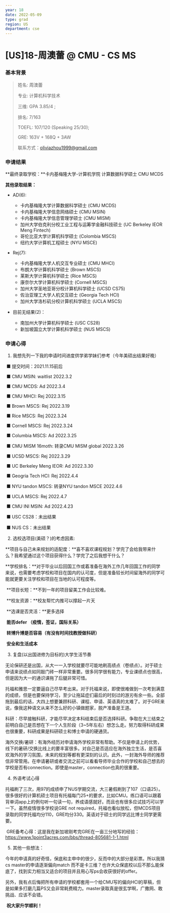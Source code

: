 ```yaml
---
year: 18
date: 2022-05-09
type: grad
region: US
department: cse
---
```


# [US]18-周澳蕾 @ CMU - CS MS

### 基本背景

> 姓名: 周澳蕾
>
> 专业: 计算机科学技术
>
> 三维: GPA 3.85/4 ;
>
> 排名: 7/163
>
> TOEFL: 107/120 (Speaking 25/30);
>
> GRE: 163V + 168Q + 3AW
>
> 联系方式：oliviazhou1999@gmail.com

### 申请结果

**最终录取学校：**卡内基梅隆大学-计算机学院 计算数据科学硕士 CMU MCDS

**其他录取结果：**

- AD(6):
  - 卡内基梅隆大学计算数据科学硕士 (CMU MCDS)
  - 卡内基梅隆大学信息网络硕士 (CMU MSIN)
  - 卡内基梅隆大学信息管理学硕士 (CMU MISM)
  - 加州大学伯克利分校工业工程与运筹学金融科技硕士 (UC Berkeley IEOR Meng Fintech)
  - 哥伦比亚大学计算机科学硕士 (Colombia MSCS)
  - 纽约大学计算机工程硕士 (NYU MSCE)

- Rej(7):
  - 卡内基梅隆大学人机交互专业硕士 (CMU MHCI)
  - 布朗大学计算机科学硕士 (Brown MSCS)
  - 莱斯大学计算机科学硕士 (Rice MSCS)
  - 康奈尔大学计算机科学硕士 (Cornell MSCS)
  - 加州大学圣地亚哥分校计算机科学硕士 (UCSD CS75)
  - 佐治亚理工大学人机交互硕士 (Georgia Tech HCI)
  - 加州大学洛杉矶分校计算机科学硕士 (UCLA MSCS)

- 目前无结果(2)：
  - 南加州大学计算机科学硕士 (USC CS28)
  - 新加坡国立大学计算机科学硕士 (NUS MSCS)

### 申请心得

1. 我想先列一下我的申请时间进度供学弟学妹们参考（今年美硕出结果好晚）

​ ■ 提交时间：2021.11.15前后

​ ■ CMU MSIN: waitlist 2022.3.2

​ ■ CMU MCDS: Ad 2022.3.4

​ ■ CMU MHCI: Rej 2022.3.15

​ ■ Brown MSCS: Rej 2022.3.19

​ ■ Rice MSCS: Rej 2022.3.24

​ ■ Cornell MSCS: Rej 2022.3.24

​ ■ Columbia MSCS: Ad 2022.3.25

​ ■ CMU MISM 16moth: 转录CMU MISM global 2022.3.26

​ ■ UCSD MSCS: Rej 2022.3.29

​ ■ UC Berkeley Meng IEOR: Ad 2022.3.30

​ ■ Geogria Tech HCI: Rej 2022.4.4

​ ■ NYU tandon MSCS: 转录NYU tandon MSCE 2022.4.6

​ ■ UCLA MSCS: Rej 2022.4.7

​ ■ CMU INI MSIN: Ad 2022.4.23

​ ■ USC CS28：未出结果

​ ■ NUS CS：未出结果

2. 选校选项目(美硕？)的考虑因素:

​ **项目与自己未来规划的适配度：**喜不喜欢课程规划？学完了会给我带来什么？我希望通过这个项目获得什么？学完了之后我想干什么？

​ **学校排名：**对于毕业以后回国工作或着准备在海外工作几年回国工作的同学来说，也需要考虑学校和项目在国内的认可度，但是准备较长时间留海外的同学可能就更要关注学校和项目在当地的认可程度等。

​ **项目长短：**不到一年的项目留美工作会比较难。

​ **校友资源：**校友帮忙内推可以撑起一片天

​ **选课是否灵活：**更多选择

​ **能否defer （疫情，签证，国际关系）**

​ **转博升博是否容易（有没有时间找教授做科研）**

​ **安全和生活成本**

3. 复盘(以出国进修为目标的)大学生活节奏

​ 无论保研还是出国，从大一一入学校就要尽可能地刷高绩点（卷绩点）。对于硕士申请来说绩点如同敲门砖一样非常重要。很多同学很有能力，专业课绩点也很高，但是因为大一的通识课拖了后腿非常可惜。

​ 托福和雅思一定要逼自己尽早考出来。对于托福来说，即使很难做到一次考到满意的成绩，但是也要保持学习，至少让拖延症们最后的时刻过的游刃有余一些。全部拖到最后的话，大四上想要兼顾科研、课程、申请、英语真的太难了。对于GRE来说，像我这种语文从来不怎么好的小镇做题家，脱产准备是王道。

​ 科研：尽早接触科研，才能尽早决定本科结束后是否选择科研。争取在大三结束之前明白自己是否想在下一个人生阶段（3~5年左右）想怎么走。努力取得科研成果也很重要，科研成果是科研硕士和博士申请的硬通货。

​ 海外交换/暑研：有海外经历对申请海外学校非常有帮助。不仅是申请上的优势，线下的暑研/交换比线上的要丰富很多。对自己是否适应在海外独立生活，是否喜欢海外的学习氛围，未来的规划等都有更深刻的认识。此外，一封海外导师的推荐信非常管用。在申请暑研或者交流之前可以看看导师毕业合作的学校和自己想去的学校是否有connection。即使是master，connection也真的很重要。

4. 外语考试心得

​ 托福刷了三次，用97的成绩申了NUS学期交流，大三暑假刷到了107（口语25）。很多很好的计算机硕士项目有托福每门25+的要求，比如CMU。练口语可以跟着背单词app上的例句听一句读一句，养成语感就好。而且也有很多应试技巧可以学一下。虽然疫情很多学校说GRE not required，托福也看似放松，但MCDS项目录取的同学托福均分110，GRE均分330。英语对于硕士的同学远比博士同学更需要。

​ GRE备考心得：这是我在新加坡刚考完GRE在一亩三分地写的经验：https://www.1point3acres.com/bbs/thread-805681-1-1.html

5. 其他一些想法：

​ 今年的申请真的好奇怪，保底和主申中的很少，反而中的大部分是彩票。所以我猜cs master的申请逐渐偏向match 而不是卡三维？也许大众保底校以后不那么能保底了，找到实力相当又适合的项目并且用心写ps会收获很好的offer。

​ 另外，我有点后悔把所有申请的学校都套用一个给CMU写的偏向HCI的草稿，但是如果多打磨几篇PS又会非常耗费精力。master录取真是很玄学啊，广撒网、敢挑战、应该不会错。

​ **祝大家升学顺利！**
